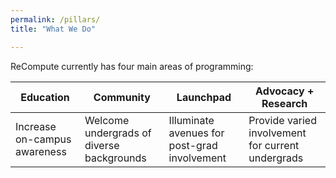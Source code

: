 ```yaml
---
permalink: /pillars/
title: "What We Do"

---
```


ReCompute currently has four main areas of programming:

| **Education** | **Community** | **Launchpad** | **Advocacy + Research** |
|---------------|---------------|---------------|-------------------------|
| Increase on-campus awareness | Welcome undergrads of diverse backgrounds | Illuminate avenues for post-grad involvement | Provide varied involvement for current undergrads |